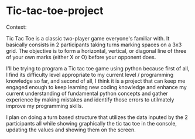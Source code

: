 # Tic-tac-toe-project

Context:

Tic Tac Toe is a classic two-player game everyone's familiar with. It basically consists in 2 participants taking turns marking spaces on a 3x3 grid. The objective is to form a horizontal, vertical, or diagonal line of three of your own marks (either X or O) before your opponent does.

I'll be trying to program a Tic tac toe game using python because first of all, I find its difficulty level appropriate to my current level / programming knowledge so far, and second of all, I think it is a project that can keep me engaged enough to keep learning new coding knowledge and enhance my current understanding of fundamental python concepts and gather experience by making mistakes and identify those errors to utilmately improve my programming skills.

I plan on doing a turn based structure that utilizes the data inputed by the 2 participants all while showing graphically the tic tac toe in the console, updating the values and showing them on the screen.

